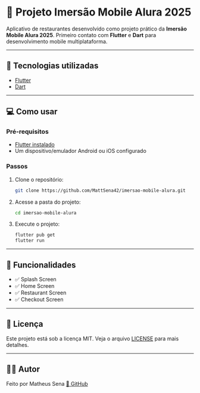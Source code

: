 # 📁 Projeto Imersão Mobile Alura 2025

Aplicativo de restaurantes desenvolvido como projeto prático da **Imersão Mobile Alura 2025**.
Primeiro contato com **Flutter** e **Dart** para desenvolvimento mobile multiplataforma.

---

## 🚀 Tecnologias utilizadas

- [Flutter](https://flutter.dev/)
- [Dart](https://dart.dev/) 

---

## 💻 Como usar

### Pré-requisitos

- [Flutter instalado](https://docs.flutter.dev/get-started/install)
- Um dispositivo/emulador Android ou iOS configurado

### Passos

1. Clone o repositório:
   ```bash
   git clone https://github.com/MattSena42/imersao-mobile-alura.git
   ```

2. Acesse a pasta do projeto:
   ```bash
   cd imersao-mobile-alura
   ```

3. Execute o projeto:
   ```bash
   flutter pub get
   flutter run
   ```

---

## 🧠 Funcionalidades

- ✅ Splash Screen
- ✅ Home Screen
- ✅ Restaurant Screen
- ✅ Checkout Screen

---

## 📝 Licença

Este projeto está sob a licença MIT. Veja o arquivo [LICENSE](LICENSE) para mais detalhes.

---

## 👨‍💻 Autor

Feito por Matheus Sena [🔗 GitHub](https://github.com/MattSena42)  
